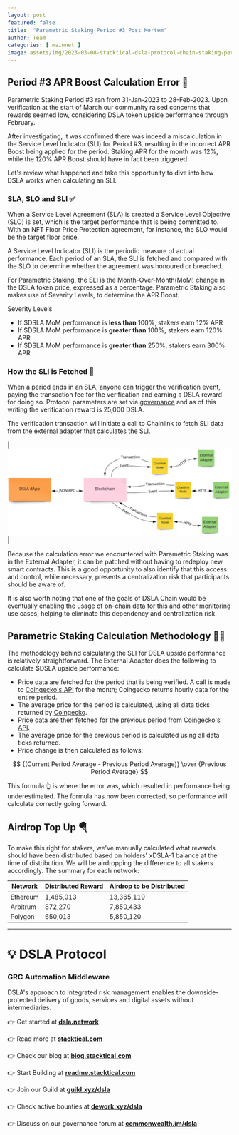 ```yaml
---
layout: post
featured: false
title:  "Parametric Staking Period #3 Post Mortem"
author: Team
categories: [ mainnet ]
image: assets/img/2023-03-08-stacktical-dsla-protocol-chain-staking-period-3-post-mortem-blockchain-cryptocurrency-fintech-legaltech-insurtech-itsm-slm-sla-defi-nft.png
---
```


## Period #3 APR Boost Calculation Error 🧮

Parametric Staking Period #3 ran from 31-Jan-2023 to 28-Feb-2023. Upon verification at the start of March our community raised concerns that rewards seemed low, considering DSLA token upside performance through February.

After investigating, it was confirmed there was indeed a miscalculation in the Service Level Indicator (SLI) for Period #3, resulting in the incorrect APR Boost being applied for the period. Staking APR for the month was 12%, while the 120% APR Boost should have in fact been triggered.

Let's review what happened and take this opportunity to dive into how DSLA works when calculating an SLI.

### SLA, SLO and SLI ✅

When a Service Level Agreement (SLA) is created a Service Level Objective (SLO) is set, which is the target performance that is being committed to. With an NFT Floor Price Protection agreement, for instance, the SLO would be the target floor price.

A Service Level Indicator (SLI) is the periodic measure of actual performance. Each period of an SLA, the SLI is fetched and compared with the SLO to determine whether the agreement was honoured or breached.

For Parametric Staking, the SLI is the Month-Over-Month(MoM) change in the DSLA token price, expressed as a percentage. Parametric Staking also makes use of Severity Levels, to determine the APR Boost.

Severity Levels
* If $DSLA MoM performance is **less than** 100%, stakers earn 12% APR
* If $DSLA MoM performance is **greater than** 100%, stakers earn 120% APR
* If $DSLA MoM performance is **greater than** 250%, stakers earn 300% APR

###  How the SLI is Fetched 📩

When a period ends in an SLA, anyone can trigger the verification event, paying the transaction fee for the verification and earning a DSLA reward for doing so. Protocol parameters are set via [governance](https://dao.dsla.network) and as of this writing the verification reward is 25,000 DSLA.

The verification transaction will initiate a call to Chainlink to fetch SLI data from the external adapter that calculates the SLI.

| ![DSLA System Architecture](/assets/img/2023-03-08-dsla-system-architecture.png) |

Because the calculation error we encountered with Parametric Staking was in the External Adapter, it can be patched without having to redeploy new smart contracts. This is a good opportunity to also identify that this access and control, while necessary, presents a centralization risk that participants should be aware of.

It is also worth noting that one of the goals of DSLA Chain would be eventually enabling the usage of on-chain data for this and other monitoring use cases, helping to eliminate this dependency and centralization risk.

## Parametric Staking Calculation Methodology 🧑‍💻

The methodology behind calculating the SLI for DSLA upside performance is relatively straightforward. The External Adapter does the following to calculate $DSLA upside performance:

* Price data are fetched for the period that is being verified. A call is made to [Coingecko's API](https://coingecko.com/en/api) for the month; Coingecko returns hourly data for the entire period.
* The average price for the period is calculated, using all data ticks returned by [Coingecko](https://coingecko.com).
* Price data are then fetched for the previous period from [Coingecko's API](https://coingecko.com/en/api).
* The average price for the previous period is calculated using all data ticks returned.
* Price change is then calculated as follows: 

$$ {(Current Period Average - Previous Period Average)} \over {Previous Period Average} $$

This formula 👆 is where the error was, which resulted in performance being underestimated. The formula has now been corrected, so performance will calculate correctly going forward.

## Airdrop Top Up 🪂

To make this right for stakers, we've manually calculated what rewards should have been distributed based on holders' xDSLA-1 balance at the time of distribution. We will be airdropping the difference to all stakers accordingly. The summary for each network:

| Network | Distributed Reward | Airdrop to be Distributed |
| ------- | ------------------ | ------------------------- |
| Ethereum | 1,485,013 | 13,365,119 |
| Arbitrum | 872,270 | 7,850,433 |
| Polygon | 650,013 | 5,850,120 |

---

# 💡 DSLA Protocol

### GRC Automation Middleware

DSLA's approach to integrated risk management enables the downside-protected delivery of goods, services and digital assets without intermediaries.

👉 Get started at **[dsla.network](https://dsla.network)** 

👉 Read more at [**stacktical.com**](https://stacktical.com)

👉 Check our blog at [**blog.stacktical.com**](https://blog.stacktical.com)

👉 Start Building at [**readme.stacktical.com**](https://readme.stacktical.com/developer-guide/)

👉 Join our Guild at [**guild.xyz/dsla**](https://guild.xyz/dsla)

👉 Check active bounties at [**dework.xyz/dsla**](https://dework.xyz/dsla)

👉 Discuss on our governance forum at [**commonwealth.im/dsla**](https://commonwealth.im/dsla)